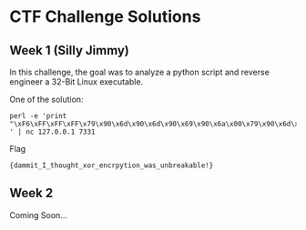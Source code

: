CTF Challenge Solutions
=======================

Week 1 (Silly Jimmy)
--------------------
In this challenge, the goal was to analyze a python script and reverse engineer a 32-Bit Linux executable.

One of the solution:
```
perl -e 'print "\xF6\xFF\xFF\xFF\x79\x90\x6d\x90\x6d\x90\x69\x90\x6a\x00\x79\x90\x6d\x90\x6d\x90\x69\x90\x6a\x00\x79\x90\x6d\x90\x6d\x90\x69\x90\x00\x00\x00\x00\x01\x02\x03\x04\x01\x02\x03\x04\x3b\xc5\xc5\xc5" ' | nc 127.0.0.1 7331
```

Flag
```
{dammit_I_thought_xor_encrpytion_was_unbreakable!} 
```

Week 2
------
Coming Soon...

